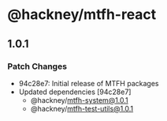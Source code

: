 # @hackney/mtfh-react

## 1.0.1

### Patch Changes

- 94c28e7: Initial release of MTFH packages
- Updated dependencies [94c28e7]
  - @hackney/mtfh-system@1.0.1
  - @hackney/mtfh-test-utils@1.0.1
